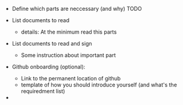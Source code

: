 - Define which parts are neccessary (and why) TODO

- List documents to read
  -  details: At the minimum read this parts

- List documents to read and sign
  - Some instruction about important part

- Github onboarding (optional):
  - Link to the permanent location of github
  - template of how you should introduce yourself (and what's the requiredment list)

- 